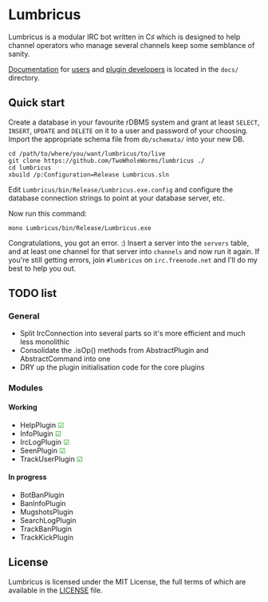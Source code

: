 # Lumbricus

Lumbricus is a modular IRC bot written in C♯ which is designed to help channel
operators who manage several channels keep some semblance of sanity.

[Documentation](docs/index.md) for [users](docs/users.md) and
[plugin developers](docs/plugin_development.md) is located in the `docs/`
directory.

## Quick start

Create a database in your favourite rDBMS system and grant at least `SELECT`,
`INSERT`, `UPDATE` and `DELETE` on it to a user and password of your choosing.
Import the appropriate schema file from `db/schemata/` into your new DB.

    cd /path/to/where/you/want/lumbricus/to/live
    git clone https://github.com/TwoWholeWorms/lumbricus ./
    cd lumbricus
    xbuild /p:Configuration=Release Lumbricus.sln

Edit `Lumbricus/bin/Release/Lumbricus.exe.config` and configure the database
connection strings to point at your database server, etc.

Now run this command:

    mono Lumbricus/bin/Release/Lumbricus.exe

Congratulations, you got an error. :) Insert a server into the `servers` table,
and at least one channel for that server into `channels` and now run it again.
If you're still getting errors, join `#lumbricus` on `irc.freenode.net` and I'll
do my best to help you out.

## TODO list

### General

* Split IrcConnection into several parts so it's more efficient and much less monolithic
* Consolidate the .isOp() methods from AbstractPlugin and AbstractCommand into one
* DRY up the plugin initialisation code for the core plugins

### Modules

#### Working

* HelpPlugin <span style="color:#090">&#x2611;</span>
* InfoPlugin <span style="color:#090">&#x2611;</span>
* IrcLogPlugin <span style="color:#090">&#x2611;</span>
* SeenPlugin <span style="color:#090">&#x2611;</span>
* TrackUserPlugin <span style="color:#090">&#x2611;</span>

#### In progress

* BotBanPlugin
* BanInfoPlugin
* MugshotsPlugin
* SearchLogPlugin
* TrackBanPlugin
* TrackKickPlugin

## License

Lumbricus is licensed under the MIT License, the full terms of which are
available in the [LICENSE](LICENSE) file.
